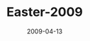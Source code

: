 ---
layout: music 
title: "Easter-2009"
series: "Reset"
date: 2009-04-13 
description: "Jesus' death and resurrection is the central point of history. In this talk, Brian Tome discusses why this is so and why it is something that we each must deal with."
audio: "http://s3.amazonaws.com/crossroadsaudiomessages/Easter09.mp3"
audio-duration: "37:07"
src: "http://www.crossroads.net/players/media/mediumHz/RESET_190x110.gif"
---